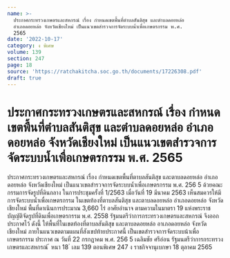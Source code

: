 ```yaml
---
name: >-
  ประกาศกระทรวงเกษตรและสหกรณ์ เรื่อง กำหนดเขตพื้นที่ตำบลสันติสุข และตำบลดอยหล่อ
  อำเภอดอยหล่อ จังหวัดเชียงใหม่ เป็นแนวเขตสำรวจการจัดระบบน้ำเพื่อเกษตรกรรม พ.ศ.
  2565
date: '2022-10-17'
category: ง พิเศษ
volume: 139
section: 247
page: 18
source: 'https://ratchakitcha.soc.go.th/documents/17226308.pdf'
draft: true
---
```


# ประกาศกระทรวงเกษตรและสหกรณ์ เรื่อง กำหนดเขตพื้นที่ตำบลสันติสุข และตำบลดอยหล่อ อำเภอดอยหล่อ จังหวัดเชียงใหม่ เป็นแนวเขตสำรวจการจัดระบบน้ำเพื่อเกษตรกรรม พ.ศ. 2565

ประกาศกระทรวงเกษตรและสหกรณ์ เรื่อง กำหนดเขตพื้นที่ตาบลสันติสุข และตาบลดอยหล่อ อำเภอดอยหล่อ จังหวัดเชียงใหม่ เป็นแนวเขตสำรวจการจัดระบบน้ำเพื่อเกษตรกรรม พ.ศ. 256 5 ด้วยคณะกรรมการจัดรูปที่ดินกลาง ในการประชุมครั้งที่ 1/2563 เมื่อวันที่ 19 มีนาคม 2563 เห็นสมควรให้มีการจัดระบบน้ำเพื่อเกษตรกรรม ในเขตท้องที่ตาบลสันติสุข และตาบลดอยหล่อ อำเภอดอยหล่อ จังหวัดเชียงใหม่ พื้นที่ดาเนินการประมาณ 3,660 ไร่ อาศัยอำนาจ ตามความในมาตรา 19 แห่งพระราชบัญญัติจัดรูปที่ดินเพื่อเกษตรกรรม พ.ศ. 2558 รัฐมนตรีว่าการกระทรวงเกษตรและสหกรณ์ จึงออกประกาศไว้ ดังนี้ ให้พื้นที่ในเขตท้องที่ตาบลสันติสุข และตาบลดอยหล่อ อาเภอดอยหล่อ จังหวัดเชียงใหม่ ภายในแนวเขตตามแผนที่สังเขปท้ายประกาศนี้ เป็นเขตสำรวจการจัดระบบน้าเพื่อเกษตรกรรม ประกาศ ณ วันที่ 22 กรกฎาคม พ.ศ. 256 5 เฉลิมชัย ศรีอ่อน รัฐมนตรีว่าการกระทรวงเกษตรและสหกรณ์ ้ หนา 18 ่ เลม 139 ตอนพิเศษ 247 ง ราชกิจจานุเบกษา 18 ตุลาคม 2565

